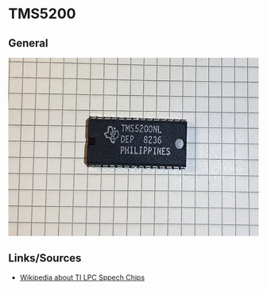 # TMS5200

## General

<img src="TMS5200.png" width="600" height="360">	

## Links/Sources

- [Wikipedia about TI LPC Sppech Chips](https://en.wikipedia.org/wiki/Texas_Instruments_LPC_Speech_Chips)